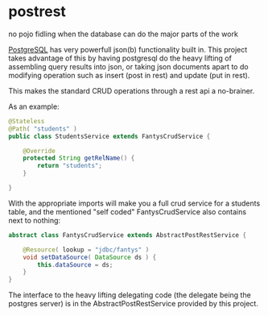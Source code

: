 # postrest
no pojo fidling when the database can do the major parts of the work


[PostgreSQL](https://www.postgresql.org/) has very powerfull json(b) functionality
built in. This project takes advantage of this by having postgresql do the heavy lifting
of assembling query results into json, or taking json documents apart to do modifying operation such as insert (post in rest) and update (put in rest).

This makes the standard CRUD operations through a rest api a no-brainer.

As an example:

```java
@Stateless
@Path( "students" )
public class StudentsService extends FantysCrudService {

    @Override
    protected String getRelName() {
        return "students";
    }

}
```

With the appropriate imports will make you a full crud service for a students table,
and the mentioned "self coded" FantysCrudService also contains next to nothing:

```java
abstract class FantysCrudService extends AbstractPostRestService {

    @Resource( lookup = "jdbc/fantys" )
    void setDataSource( DataSource ds ) {
        this.dataSource = ds;
    }
}
```

The interface to the heavy lifting delegating code (the delegate being the postgres server)
is in the AbstractPostRestService provided by this project.

